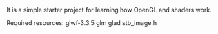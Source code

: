It is a simple starter project for learning how OpenGL and shaders work.

Required resources:
    glwf-3.3.5
    glm
    glad
    stb_image.h
